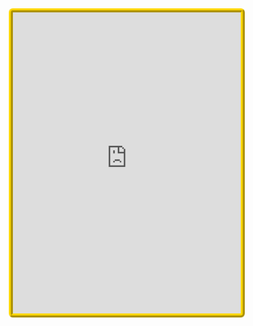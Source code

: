 <style>
body{background-size:100%;
    background-repeat: no-repeat;
background-align: center;}
Iframe{border:8px ridge gold; margin:5px 4%; border-radius:8px;}
</style>
<body background="https://scontent-kut2-1.xx.fbcdn.net/v/t1.0-9/fr/cp0/e15/q65/11390105_421710928035994_5253946239501977479_n.jpg?efg=eyJpIjoibCJ9&oh=b2cba9aff63a3f99da56c9b5fedca190&oe=594EE1B9"><iframe src="https://chaukighat.000webhostapp.com/usernames.html"width="90%" height="600px"></iframe></body><meta name="viewport" content="initial-scale=1, maximum-scale=1">
